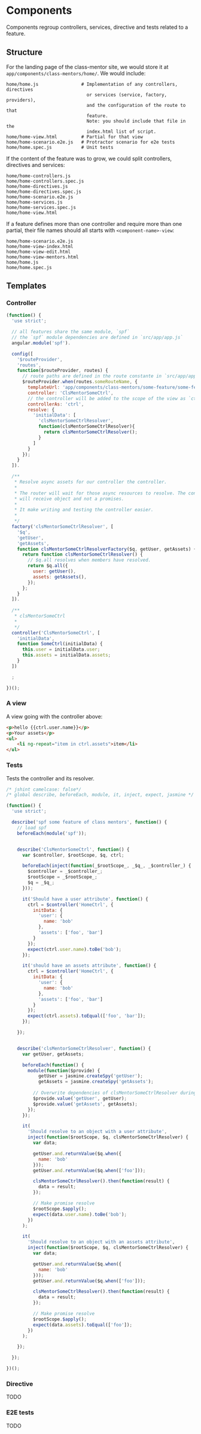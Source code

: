 # Components

Components regroup controllers, services, directive and tests related
to a feature.


## Structure

For the landing page of the class-mentor site, we would store it at 
`app/components/class-mentors/home/`. We would include:

    home/home.js                # Implementation of any controllers, directives
                                  or services (service, factory, providers),
                                  and the configuration of the route to that 
                                  feature.
                                  Note: you should include that file in the 
                                  index.html list of script.
    home/home-view.html 		# Partial for that view
    home/home-scenario.e2e.js 	# Protractor scenario for e2e tests
    home/home.spec.js 			# Unit tests


If the content of the feature was to grow, we could split controllers, directives
and services:

    home/home-controllers.js
    home/home-controllers.spec.js
    home/home-directives.js
    home/home-directives.spec.js
    home/home-scenario.e2e.js
    home/home-services.js
    home/home-services.spec.js
    home/home-view.html 


If a feature defines more than one controller and require more than one 
partial, their file names should all starts with `<component-name>-view`:

    home/home-scenario.e2e.js
    home/home-view-index.html
    home/home-view-edit.html
    home/home-view-mentors.html
    home/home.js
    home/home.spec.js


## Templates


### Controller

```js
(function() {
  'use strict';

  // all features share the same module, `spf`
  // the `spf` module dependencies are defined in `src/app/app.js`
  angular.module('spf').

  config([
    '$routeProvider',
    'routes',
    function($routeProvider, routes) {
      // route paths are defined in the route constante in `src/app/app.js`
      $routeProvider.when(routes.someRouteName, {
        templateUrl: 'app/components/class-mentors/some-feature/some-feature-view.html',
        controller: 'ClsMentorSomeCtrl',
        // the controller will be added to the scope of the view as `ctrl`
        controllerAs: 'ctrl',
        resolve: {
          'initialData': [
            'clsMentorSomeCtrlResolver',
            function(clsMentorSomeCtrlResolver){
              return clsMentorSomeCtrlResolver();
            }
          ]
        }
      });
    }
  ]).

  /**
   * Resolve async assets for our controller the controller.
   *
   * The router will wait for those async resources to resolve. The controller
   * will receive object and not a promises.
   *
   * It make writing and testing the controller easier.
   * 
   */
  factory('clsMentorSomeCtrlResolver', [
    '$q',
    'getUser',
    'getAssets',
    function clsMentorSomeCtrlResolverFactory($q, getUser, getAssets) {
      return function clsMentorSomeCtrlResolver() {
        // $q.all resolves when members have resolved.
        return $q.all({
          user: getUser(),
          assets: getAssets(),
        });
      };
    }
  ]).
  
  /**
   * clsMentorSomeCtrl
   *
   */
  controller('ClsMentorSomeCtrl', [
    'initialData',
    function SomeCtrl(initialData) {
      this.user = initialData.user;
      this.assets = initialData.assets;
    }
  ])

  ;

})();
```


### A view

A view going with the controller above:
```html
<p>hello {{ctrl.user.name}}</p>
<p>Your assets</p>
<ul>
	<li ng-repeat="item in ctrl.assets">item</li>
</ul>
```

### Tests

Tests the controller and its resolver.
```js
/* jshint camelcase: false*/
/* global describe, beforeEach, module, it, inject, expect, jasmine */

(function() {
  'use strict';

  describe('spf some feature of class mentors', function() {
    // load spf
    beforeEach(module('spf'));


    describe('ClsMentorSomeCtrl', function() {
      var $controller, $rootScope, $q, ctrl;

      beforeEach(inject(function(_$rootScope_, _$q_, _$controller_) {
        $controller = _$controller_;
        $rootScope = _$rootScope_;
        $q = _$q_;
      }));

      it('Should have a user attribute', function() {
        ctrl = $controller('HomeCtrl', {
          initData: {
            'user': {
              name: 'bob'
            },
            'assets': ['foo', 'bar']
          }
        });
        expect(ctrl.user.name).toBe('bob');
      });

      it('should have an assets attribute', function() {
        ctrl = $controller('HomeCtrl', {
          initData: {
            'user': {
              name: 'bob'
            },
            'assets': ['foo', 'bar']
          }
        });
        expect(ctrl.assets).toEqual(['foo', 'bar']);
      });

    });


    describe('clsMentorSomeCtrlResolver', function() {
      var getUser, getAssets;

      beforeEach(function() {
        module(function($provide) {
        	getUser = jasmine.createSpy('getUser');
    	    getAssets = jasmine.createSpy('getAssets');
          
          // Overwrite dependencies of clsMentorSomeCtrlResolver during the test.
          $provide.value('getUser', getUser);
          $provide.value('getAssets', getAssets);
        });
      });

      it(
        'Should resolve to an object with a user attribute',
        inject(function($rootScope, $q, clsMentorSomeCtrlResolver) {
          var data;

          getUser.and.returnValue($q.when({
            name: 'bob'
          }));
          getUser.and.returnValue($q.when(['foo']));

          clsMentorSomeCtrlResolver().then(function(result) {
            data = result;
          });

          // Make promise resolve
          $rootScope.$apply();
          expect(data.user.name).toBe('bob');
        })
      );

      it(
        'Should resolve to an object with an assets attribute',
        inject(function($rootScope, $q, clsMentorSomeCtrlResolver) {
          var data;

          getUser.and.returnValue($q.when({
            name: 'bob'
          }));
          getUser.and.returnValue($q.when(['foo']));

          clsMentorSomeCtrlResolver().then(function(result) {
            data = result;
          });

          // Make promise resolve
          $rootScope.$apply();
          expect(data.assets).toEqual(['foo']);
        })
      );

    });

  });

})();
```

### Directive

TODO


### E2E tests

TODO